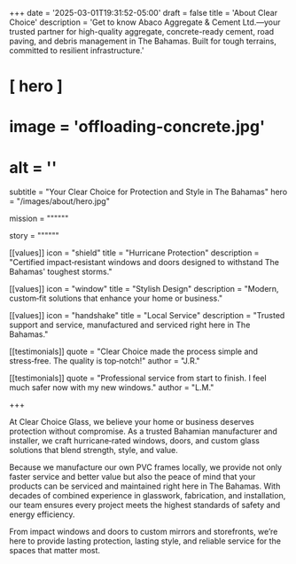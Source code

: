 +++
date = '2025-03-01T19:31:52-05:00'
draft = false
title = 'About Clear Choice'
description = 'Get to know Abaco Aggregate & Cement Ltd.—your trusted partner for high-quality aggregate, concrete-ready cement, road paving, and debris management in The Bahamas. Built for tough terrains, committed to resilient infrastructure.'

# [ hero ]
#  image = 'offloading-concrete.jpg'
#  alt = ''

subtitle = "Your Clear Choice for Protection and Style in The Bahamas"
hero = "/images/about/hero.jpg"

mission = """"""

story = """"""

[[values]]
icon = "shield"
title = "Hurricane Protection"
description = "Certified impact‑resistant windows and doors designed to withstand The Bahamas' toughest storms."

[[values]]
icon = "window"
title = "Stylish Design"
description = "Modern, custom‑fit solutions that enhance your home or business."

[[values]]
icon = "handshake"
title = "Local Service"
description = "Trusted support and service, manufactured and serviced right here in The Bahamas."

[[testimonials]]
quote = "Clear Choice made the process simple and stress‑free. The quality is top‑notch!"
author = "J.R."

[[testimonials]]
quote = "Professional service from start to finish. I feel much safer now with my new windows."
author = "L.M."

+++

At Clear Choice Glass, we believe your home or business deserves protection without compromise. As a trusted Bahamian manufacturer and installer, we craft hurricane‑rated windows, doors, and custom glass solutions that blend strength, style, and value.

Because we manufacture our own PVC frames locally, we provide not only faster service and better value but also the peace of mind that your products can be serviced and maintained right here in The Bahamas. With decades of combined experience in glasswork, fabrication, and installation, our team ensures every project meets the highest standards of safety and energy efficiency.

From impact windows and doors to custom mirrors and storefronts, we’re here to provide lasting protection, lasting style, and reliable service for the spaces that matter most.
